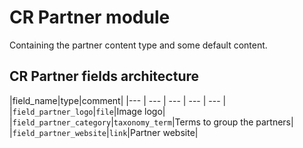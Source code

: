 # CR Partner module

Containing the partner content type and some default content.

## CR Partner fields architecture

|field_name|type|comment|
|--- | --- | --- | --- | --- |
|`field_partner_logo`|`file`|Image logo|
|`field_partner_category`|`taxonomy_term`|Terms to group the partners|
|`field_partner_website`|`link`|Partner website|
